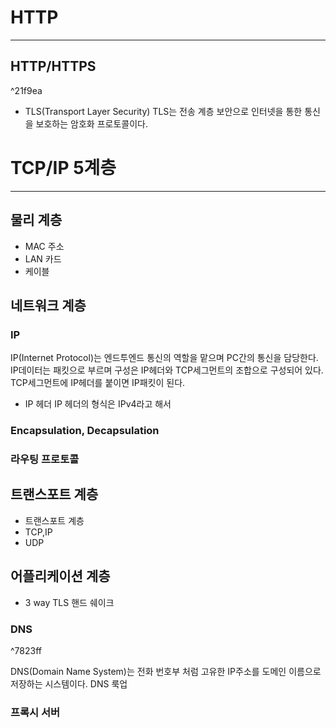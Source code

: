 
# HTTP
---
## HTTP/HTTPS

^21f9ea
- TLS(Transport Layer Security)
TLS는 전송 계층 보안으로 인터넷을 통한 통신을 보호하는 암호화 프로토콜이다.

# TCP/IP 5계층
---
## 물리 계층
- MAC 주소
- LAN 카드
- 케이블

## 네트워크 계층
### IP
IP(Internet Protocol)는 엔드투엔드 통신의 역할을 맡으며 PC간의 통신을 담당한다. 
IP데이터는 패킷으로 부르며 구성은 IP헤더와 TCP세그먼트의 조합으로 구성되어 있다.
TCP세그먼트에 IP헤더를 붙이면 IP패킷이 된다.

- IP 헤더
IP 헤더의 형식은 IPv4라고 해서 

### Encapsulation, Decapsulation

### 라우팅 프로토콜
## 트랜스포트 계층

- 트랜스포트 계층
- TCP,IP
- UDP

## 어플리케이션 계층

- 3 way TLS 핸드 쉐이크
### DNS

^7823ff

DNS(Domain Name System)는 전화 번호부 처럼 고유한 IP주소를 도메인 이름으로 저장하는 시스템이다.
DNS 룩업


### 프록시 서버